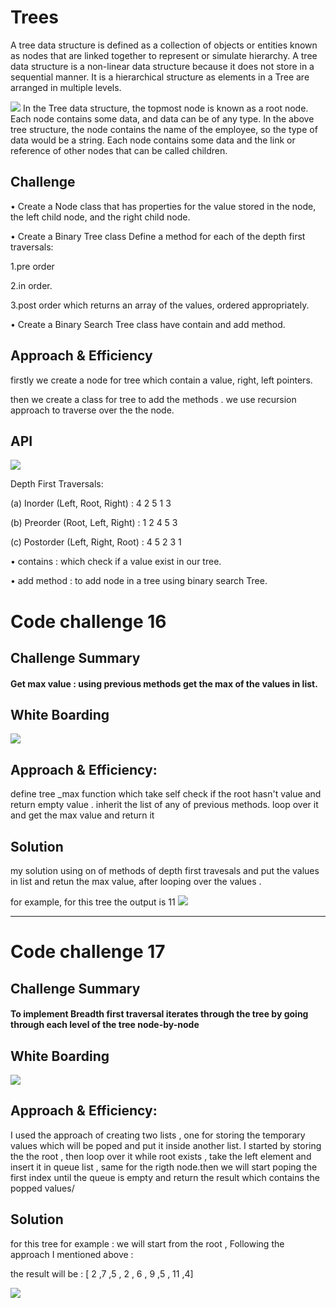 # Trees

<!-- Short summary or background information -->

A tree data structure is defined as a collection of objects or entities known as nodes that are linked together to represent or simulate hierarchy.
A tree data structure is a non-linear data structure because it does not store in a sequential manner. It is a hierarchical structure as elements in a Tree are arranged in multiple levels.

![](https://codefellows.github.io/common_curriculum/data_structures_and_algorithms/Code_401/class-15/resources/images/BinaryTree1.PNG)
In the Tree data structure, the topmost node is known as a root node. Each node contains some data, and data can be of any type. In the above tree structure, the node contains the name of the employee, so the type of data would be a string.
Each node contains some data and the link or reference of other nodes that can be called children.

## Challenge

<!-- Description of the challenge -->

• Create a Node class that has properties for the value stored in the node, the left child node, and the right child node.

• Create a Binary Tree class
Define a method for each of the depth first traversals:

1.pre order

2.in order.

3.post order which returns an
array of the values, ordered appropriately.

• Create a Binary Search Tree class have contain and add method.

## Approach & Efficiency

<!-- What approach did you take? Why? What is the Big O space/time for this approach? -->

firstly we create a node for tree which contain a value, right, left pointers.

then we create a class for tree to add the methods .
we use recursion approach to traverse over the the node.

## API

<!-- Description of each method publicly available in each of your trees -->

![](https://media.geeksforgeeks.org/wp-content/cdn-uploads/2009/06/tree12.gif)

Depth First Traversals:

(a) Inorder (Left, Root, Right) : 4 2 5 1 3

(b) Preorder (Root, Left, Right) : 1 2 4 5 3

(c) Postorder (Left, Right, Root) : 4 5 2 3 1

• contains : which check if a value exist in our tree.

• add method : to add node in a tree using binary search Tree.

# Code challenge 16

## Challenge Summary

#### Get max value : using previous methods get the max of the values in list.

## White Boarding

![](https://i.ibb.co/6Dd84Jg/code-challenges-11.jpg)

## Approach & Efficiency:

define tree \_max function which take self
check if the root hasn't value and return empty value .
inherit the list of any of previous methods.
loop over it and get the max value and return it

## Solution

<!-- Show how to run your code, and examples of it in action -->

my solution using on of methods of depth first travesals and put the values in list and retun the max value, after looping over the values .

for example, for this tree the output is 11
![](https://codefellows.github.io/common_curriculum/data_structures_and_algorithms/Code_401/class-16/binary-tree.png)

---

# Code challenge 17

## Challenge Summary

#### To implement Breadth first traversal iterates through the tree by going through each level of the tree node-by-node

## White Boarding

![](https://i.ibb.co/VYZcVx4/code-challenges-12.jpg)

## Approach & Efficiency:

I used the approach of creating two lists , one for storing the temporary values which will be poped and put it inside another list.
I started by storing the the root , then loop over it while root exists , take the left element and insert it in queue list , same for the rigth node.then we will start poping the first index until the queue is empty and return the result which contains the popped values/

## Solution

<!-- Show how to run your code, and examples of it in action -->

for this tree for example :
we will start from the root , Following the approach I mentioned above :

the result will be : [ 2 ,7 ,5 , 2 , 6 , 9 ,5 , 11 ,4]

![](https://codefellows.github.io/common_curriculum/data_structures_and_algorithms/Code_401/class-17/binary-tree.png)
